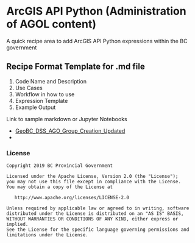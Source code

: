 # ArcGIS API Python (Administration of AGOL content)

A quick recipe area to add ArcGIS API Python expressions within the BC government


## Recipe Format Template for .md file

1. Code Name and Description
2. Use Cases
3. Workflow in how to use
4. Expression Template
5. Example Output

Link to sample markdown or Jupyter Notebooks

<!-- *Remarked out sample of how to provide a link to programming folders or markdown

* [GeoBC_DSS_AGO_Group_Creation_Updated](GeoBC_DSS_AGO_Group_Creation_Updated.md)

-->
* [GeoBC_DSS_AGO_Group_Creation_Updated](GeoBC_DSS_AGO_Group_Creation_Updated.ipynb)  
* 
### License
    Copyright 2019 BC Provincial Government

    Licensed under the Apache License, Version 2.0 (the "License");
    you may not use this file except in compliance with the License.
    You may obtain a copy of the License at

       http://www.apache.org/licenses/LICENSE-2.0

    Unless required by applicable law or agreed to in writing, software
    distributed under the License is distributed on an "AS IS" BASIS,
    WITHOUT WARRANTIES OR CONDITIONS OF ANY KIND, either express or implied.
    See the License for the specific language governing permissions and
    limitations under the License.
